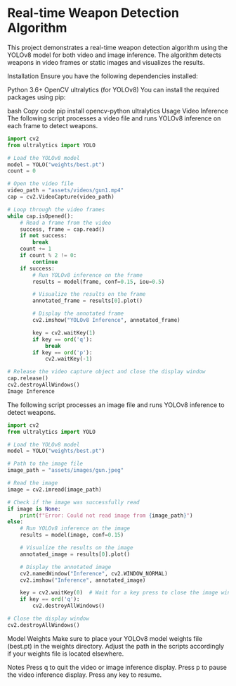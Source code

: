 # Real-time Weapon Detection Algorithm

This project demonstrates a real-time weapon detection algorithm using the YOLOv8 model for both video and image inference. The algorithm detects weapons in video frames or static images and visualizes the results.

Installation
Ensure you have the following dependencies installed:

Python 3.6+
OpenCV
ultralytics (for YOLOv8)
You can install the required packages using pip:

bash
Copy code
pip install opencv-python ultralytics
Usage
Video Inference
The following script processes a video file and runs YOLOv8 inference on each frame to detect weapons.

```python
import cv2
from ultralytics import YOLO

# Load the YOLOv8 model
model = YOLO("weights/best.pt")
count = 0

# Open the video file
video_path = "assets/videos/gun1.mp4"
cap = cv2.VideoCapture(video_path)

# Loop through the video frames
while cap.isOpened():
    # Read a frame from the video
    success, frame = cap.read()
    if not success:
        break
    count += 1
    if count % 2 != 0:
        continue
    if success:
        # Run YOLOv8 inference on the frame
        results = model(frame, conf=0.15, iou=0.5)

        # Visualize the results on the frame
        annotated_frame = results[0].plot()

        # Display the annotated frame
        cv2.imshow("YOLOv8 Inference", annotated_frame)

        key = cv2.waitKey(1)
        if key == ord('q'):
            break
        if key == ord('p'):
            cv2.waitKey(-1)

# Release the video capture object and close the display window
cap.release()
cv2.destroyAllWindows()
Image Inference
```

The following script processes an image file and runs YOLOv8 inference to detect weapons.

```python
import cv2
from ultralytics import YOLO

# Load the YOLOv8 model
model = YOLO("weights/best.pt")

# Path to the image file
image_path = "assets/images/gun.jpeg"

# Read the image
image = cv2.imread(image_path)

# Check if the image was successfully read
if image is None:
    print(f"Error: Could not read image from {image_path}")
else:
    # Run YOLOv8 inference on the image
    results = model(image, conf=0.15)

    # Visualize the results on the image
    annotated_image = results[0].plot()

    # Display the annotated image
    cv2.namedWindow("Inference", cv2.WINDOW_NORMAL)
    cv2.imshow("Inference", annotated_image)

    key = cv2.waitKey(0)  # Wait for a key press to close the image window
    if key == ord('q'):
        cv2.destroyAllWindows()

# Close the display window
cv2.destroyAllWindows()
```

Model Weights
Make sure to place your YOLOv8 model weights file (best.pt) in the weights directory. Adjust the path in the scripts accordingly if your weights file is located elsewhere.

Notes
Press q to quit the video or image inference display.
Press p to pause the video inference display. Press any key to resume.
